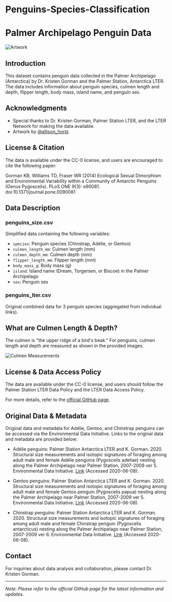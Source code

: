 # Penguins-Species-Classification








# Palmer Archipelago Penguin Data

![Artwork](link_to_allison_horst_artwork)

## Introduction

This dataset contains penguin data collected in the Palmer Archipelago (Antarctica) by Dr. Kristen Gorman and the Palmer Station, Antarctica LTER. The data includes information about penguin species, culmen length and depth, flipper length, body mass, island name, and penguin sex.

## Acknowledgments

- Special thanks to Dr. Kristen Gorman, Palmer Station LTER, and the LTER Network for making the data available.
- Artwork by [@allison_horst](link_to_allison_horst_artwork).

## License & Citation

The data is available under the CC-0 license, and users are encouraged to cite the following paper:

Gorman KB, Williams TD, Fraser WR (2014) Ecological Sexual Dimorphism and Environmental Variability within a Community of Antarctic Penguins (Genus Pygoscelis). PLoS ONE 9(3): e90081. doi:10.1371/journal.pone.0090081

## Data Description

### penguins_size.csv

Simplified data containing the following variables:

- `species`: Penguin species (Chinstrap, Adélie, or Gentoo)
- `culmen_length_mm`: Culmen length (mm)
- `culmen_depth_mm`: Culmen depth (mm)
- `flipper_length_mm`: Flipper length (mm)
- `body_mass_g`: Body mass (g)
- `island`: Island name (Dream, Torgersen, or Biscoe) in the Palmer Archipelago
- `sex`: Penguin sex

### penguins_lter.csv

Original combined data for 3 penguin species (aggregated from individual links).

## What are Culmen Length & Depth?

The culmen is "the upper ridge of a bird's beak." For penguins, culmen length and depth are measured as shown in the provided images.

![Culmen Measurements](link_to_culmen_image)

## License & Data Access Policy

The data are available under the CC-0 license, and users should follow the Palmer Station LTER Data Policy and the LTER Data Access Policy.

For more details, refer to the [official GitHub page](link_to_github_page).

## Original Data & Metadata

Original data and metadata for Adélie, Gentoo, and Chinstrap penguins can be accessed via the Environmental Data Initiative. Links to the original data and metadata are provided below:

- Adélie penguins: Palmer Station Antarctica LTER and K. Gorman. 2020. Structural size measurements and isotopic signatures of foraging among adult male and female Adélie penguins (Pygoscelis adeliae) nesting along the Palmer Archipelago near Palmer Station, 2007-2009 ver 5. Environmental Data Initiative. [Link](https://doi.org/10.6073/pasta/98b16d7d563f265cb52372c8ca99e60f) (Accessed 2020-06-08).

- Gentoo penguins: Palmer Station Antarctica LTER and K. Gorman. 2020. Structural size measurements and isotopic signatures of foraging among adult male and female Gentoo penguin (Pygoscelis papua) nesting along the Palmer Archipelago near Palmer Station, 2007-2009 ver 5. Environmental Data Initiative. [Link](https://doi.org/10.6073/pasta/7fca67fb28d56ee2ffa3d9370ebda689) (Accessed 2020-06-08).

- Chinstrap penguins: Palmer Station Antarctica LTER and K. Gorman. 2020. Structural size measurements and isotopic signatures of foraging among adult male and female Chinstrap penguin (Pygoscelis antarcticus) nesting along the Palmer Archipelago near Palmer Station, 2007-2009 ver 6. Environmental Data Initiative. [Link](https://doi.org/10.6073/pasta/c14dfcfada8ea13a17536e73eb6fbe9e) (Accessed 2020-06-08).


## Contact

For inquiries about data analysis and collaboration, please contact Dr. Kristen Gorman.

---

*Note: Please refer to the official GitHub page for the latest information and updates.*
